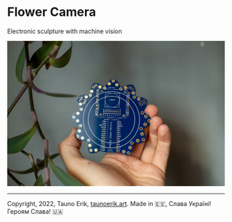 # Flower Camera

Electronic sculpture with machine vision

![PCB](doc/4N8A9532.jpg)

 ___

Copyright, 2022, Tauno Erik, [taunoerik.art](https://taunoerik.art). Made in :estonia:, Слава Україні! Героям Слава! :ukraine: